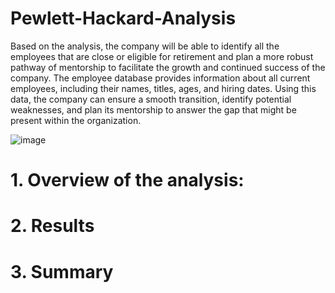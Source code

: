 # Pewlett-Hackard-Analysis

Based on the analysis, the company will be able to identify all the employees that are close or eligible for retirement and plan a more robust pathway of mentorship to facilitate the growth and continued success of the company. The employee database provides information about all current employees, including their names, titles, ages, and hiring dates. Using this data, the company can ensure a smooth transition, identify potential weaknesses, and plan its mentorship to answer the gap that might be present within the organization. 

![image](https://user-images.githubusercontent.com/115044466/225440549-d5ff7fb6-f0ca-4e30-b2c8-dd15eb629ae0.png)



# 1. Overview of the analysis:



# 2. Results


# 3. Summary








